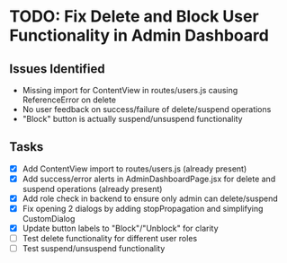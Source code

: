 # TODO: Fix Delete and Block User Functionality in Admin Dashboard

## Issues Identified
- Missing import for ContentView in routes/users.js causing ReferenceError on delete
- No user feedback on success/failure of delete/suspend operations
- "Block" button is actually suspend/unsuspend functionality

## Tasks
- [x] Add ContentView import to routes/users.js (already present)
- [x] Add success/error alerts in AdminDashboardPage.jsx for delete and suspend operations (already present)
- [x] Add role check in backend to ensure only admin can delete/suspend
- [x] Fix opening 2 dialogs by adding stopPropagation and simplifying CustomDialog
- [x] Update button labels to "Block"/"Unblock" for clarity
- [ ] Test delete functionality for different user roles
- [ ] Test suspend/unsuspend functionality
